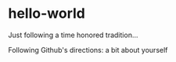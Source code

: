 # hello-world
Just following a time honored tradition...

Following Github's directions:
a bit about yourself
